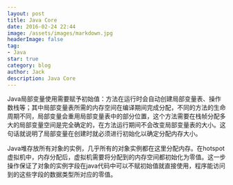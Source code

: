 ```yaml
---
layout: post
title: Java Core
date: 2016-02-24 22:44
image: /assets/images/markdown.jpg
headerImage: false
tag:
- Java
star: true
category: blog
author: Jack
description: Java Core
---
```


Java局部变量使用需要赋予初始值：方法在运行时会自动创建局部变量表、操作数栈等；其中局部变量表所需的内存空间在编译期间完成分配，不同的方法的生命周期不同，局部变量会重用局部变量表中的部分位置，这个方法需要在栈帧分配多大的局部变量空间是完全确定的，在方法运行期间不会改变局部变量表的大小。这句话就说明了局部变量在创建时就必须进行初始化以确定分配内存大小。

Java堆存放所有对象的实例，几乎所有的对象实例都在这里分配内存。在hotspot虚拟机中，内存分配后，虚拟机需要将分配到的内存空间都初始化为零值。这一步操作保证了对象的实例字段在java代码中可以不赋初始值就直接使用，程序能访问到的这些字段的数据类型所对应的零值。